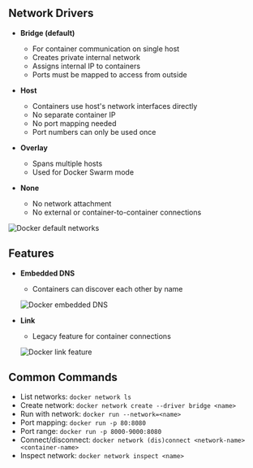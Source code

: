 ## Network Drivers

-   **Bridge (default)**

    -   For container communication on single host
    -   Creates private internal network
    -   Assigns internal IP to containers
    -   Ports must be mapped to access from outside

-   **Host**

    -   Containers use host's network interfaces directly
    -   No separate container IP
    -   No port mapping needed
    -   Port numbers can only be used once

-   **Overlay**

    -   Spans multiple hosts
    -   Used for Docker Swarm mode

-   **None**
    -   No network attachment
    -   No external or container-to-container connections

![Docker default networks](../../../../../_assets/default_docker_networks.PNG)

## Features

-   **Embedded DNS**

    -   Containers can discover each other by name

    ![Docker embedded DNS](../../../../../_assets/embedded_dns.PNG)

-   **Link**

    -   Legacy feature for container connections

    ![Docker link feature](../../../../../_assets/docker_link.png)

## Common Commands

-   List networks: `docker network ls`
-   Create network: `docker network create --driver bridge <name>`
-   Run with network: `docker run --network=<name>`
-   Port mapping: `docker run -p 80:8080`
-   Port range: `docker run -p 8000-9000:8080`
-   Connect/disconnect: `docker network (dis)connect <network-name> <container-name>`
-   Inspect network: `docker network inspect <name>`
